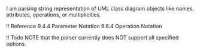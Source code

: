 I am parsing string representation of UML class diagram objects like names, attributes, operations, or multiplicities.

!! Reference
9.4.4 Parameter Notation
9.6.4 Operation Notation

!! Todo
NOTE that the parser currently does NOT support all specified options.